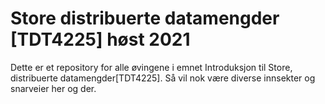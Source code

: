 # Store distribuerte datamengder [TDT4225] høst 2021
Dette er et repository for alle øvingene i emnet Introduksjon til Store, distribuerte datamengder[TDT4225]. 
Så vil nok være diverse innsekter og snarveier her og der.
